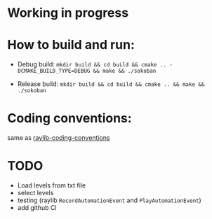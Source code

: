 # Working in progress

# How to build and run:

+ Debug build:
  `mkdir build && cd build && cmake .. -DCMAKE_BUILD_TYPE=DEBUG && make && ./sokoban`

+ Release build:
  `mkdir build && cd build && cmake .. && make && ./sokoban`

# Coding conventions:

same as [raylib-coding-conventions](https://github.com/raysan5/raylib/wiki/raylib-coding-conventions)

# TODO

+ Load levels from txt file
+ select levels
+ testing (raylib `RecordAutomationEvent` and `PlayAutomationEvent`)
+ add github CI
